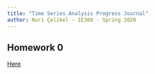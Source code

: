 ```yaml
---
title: "Time Series Analysis Progress Journal"
author: Nuri Çelikel - IE360 - Spring 2020
---
```


## Homework 0

[Here](files/example_homework_0)
